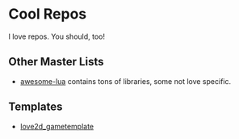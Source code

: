 # Cool Repos
I love repos. You should, too!

## Other Master Lists
* [awesome-lua](https://github.com/LewisJEllis/awesome-lua) contains tons of libraries, some not love specific.

## Templates
* [love2d_gametemplate](https://github.com/SiENcE/love2d_gametemplate)